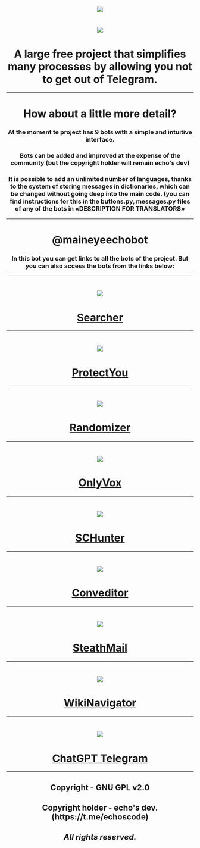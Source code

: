 <h1 align=center><img src="https://readme-typing-svg.herokuapp.com?font=Fira+Code&size=50&pause=1000&color=7f7e80&center=true&vCenter=true&width=435&lines=main+project"></h1>

<h1 align=center><img src="https://github.com/echocomplex/main/assets/102752755/9cee626d-d9b8-4d01-98f6-817fc5f13cb4"></h1>

<h1 align=center>A large free project that simplifies many processes by allowing you not to get out of Telegram.</h1>

---

<h1 align=center>How about a little more detail?</h1>

<h3 align=center>At the moment te project has 9 bots with a simple and intuitive interface.</h3>

<h3 align=center>Bots can be added and improved at the expense of the community (but the copyright holder will remain echo's dev)</h3>

<h3 align=center>It is possible to add an unlimited number of languages, thanks to the system of storing messages in dictionaries, which can be changed without going deep into the main code. (you can find instructions for this in the buttons.py, messages.py files of any of the bots in «DESCRIPTION FOR TRANSLATORS»</h3>

---

<h1 align=center>@maineyeechobot</h1>

<h3 align=center>In this bot you can get links to all the bots of the project. But you can also access the bots from the links below:</h3>

---

<h1 align=center><img src="https://github.com/echocomplex/main/assets/102752755/30d41043-6d5a-489b-9a5f-76dc5e4765e5"></h1>

<h1 align=center><a href="https://t.me/SearcherMainBot">Searcher</a></h1>

---

<h1 align=center><img src="https://github.com/echocomplex/main/assets/102752755/5c64d215-94ee-4ed2-88e9-f1b5b15660b6"></h1>

<h1 align=center><a href="https://t.me/ProtectYouMainBot">ProtectYou</a></h1>

---

<h1 align=center><img src="https://github.com/echocomplex/main/assets/102752755/3cefd0d0-ede4-4a3d-b1e6-372e7afb8251"></h1>

<h1 align=center><a href="https://t.me/RandomizerMainBot">Randomizer</a></h1>

---

<h1 align=center><img src="https://github.com/echocomplex/main/assets/102752755/9fb0b883-95db-4993-abfe-a6351f6bea15"></h1>

<h1 align=center><a href="https://t.me/OnlyVoxMainBot">OnlyVox</a></h1>

---

<h1 align=center><img src="https://github.com/echocomplex/main/assets/102752755/7285e2db-488b-430c-ae67-18b6f0078391"></h1>

<h1 align=center><a href="https://t.me/SCHunterMainBot">SCHunter</a></h1>


---

<h1 align=center><img src="https://github.com/echocomplex/main/assets/102752755/3c1c2442-9451-4561-9ead-806dd38f121e"></h1>

<h1 align=center><a href="https://t.me/ConveditorMainBot">Conveditor</a></h1>


---

<h1 align=center><img src="https://github.com/echocomplex/main/assets/102752755/1c7238ef-d68c-4364-a57d-751f3298694e"></h1>

<h1 align=center><a href="https://t.me/StealthMailMainBot">SteathMail</a></h1>

---

<h1 align=center><img src="https://github.com/echocomplex/main/assets/102752755/9ffaae0a-51af-49b7-b52c-6aea5dc78799"></h1>

<h1 align=center><a href="https://t.me/WikiNavigatorMainBot">WikiNavigator</a></h1>

---

<h1 align=center><img src="https://github.com/echocomplex/main/assets/102752755/37dcfe2f-6894-4a83-b2a5-6558cd82484c"></h1>

<h1 align=center><a href="https://t.me/ChatGPTTGMainBot">ChatGPT Telegram</a></h1>

---

<h2 align=center><b>Copyright - GNU GPL v2.0</b></h2>
<h2 align=center><b>Copyright holder - echo's dev. (https://t.me/echoscode)</b></h2>
<h2 align=center><b><i>All rights reserved.</i></b></h2>
